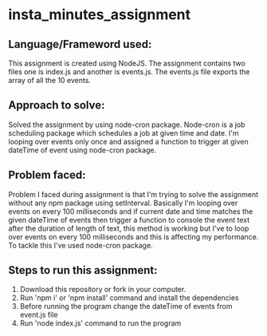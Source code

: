 # insta_minutes_assignment

## Language/Frameword used:
This assignment is created using NodeJS. The assignment contains two files one is index.js and another is events.js.
The events.js file exports the array of all the 10 events.

## Approach to solve:
Solved the assignment by using node-cron package. Node-cron is a job scheduling package which schedules a job at given time and date.
I'm looping over events only once and assigned a function to trigger at given dateTime of event using node-cron package.

## Problem faced:
Problem I faced during assignment is that I'm trying to solve the assignment without any npm package using setInterval. Basically
I'm looping over events on every 100 milliseconds and if current date and time matches the given dateTime of events then trigger a function 
to console the event text after the duration of length of text, this method is working but I've to loop over events on every 100 milliseconds
and this is affecting my performance. To tackle this I've used node-cron package.

## Steps to run this assignment:
1. Download this repository or fork in your computer.
2. Run 'npm i' or 'npm install' command and install the dependencies
3. Before running the program change the dateTime of events from event.js file
4. Run 'node index.js' command to run the program
